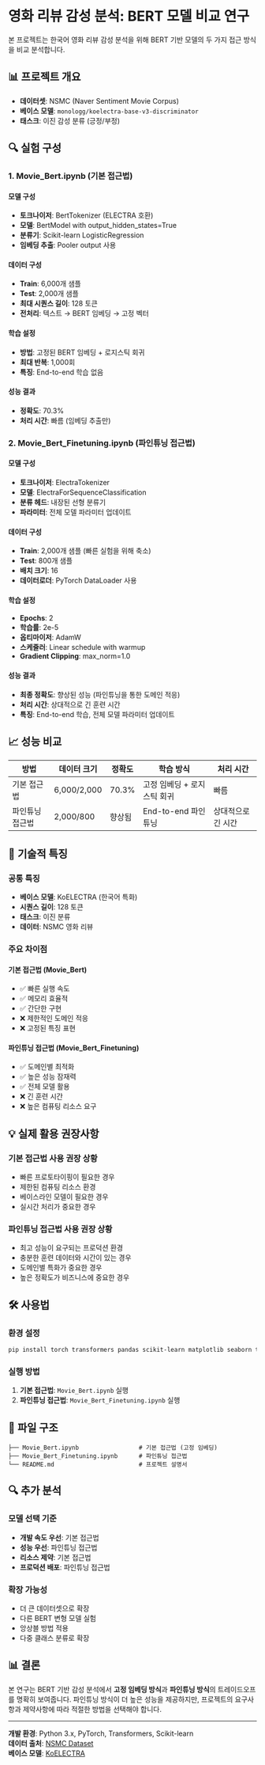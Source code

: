 # 영화 리뷰 감성 분석: BERT 모델 비교 연구

본 프로젝트는 한국어 영화 리뷰 감성 분석을 위해 BERT 기반 모델의 두 가지 접근 방식을 비교 분석합니다.

## 📊 프로젝트 개요

- **데이터셋**: NSMC (Naver Sentiment Movie Corpus)
- **베이스 모델**: `monologg/koelectra-base-v3-discriminator`
- **태스크**: 이진 감성 분류 (긍정/부정)

## 🔍 실험 구성

### 1. Movie_Bert.ipynb (기본 접근법)
#### 모델 구성
- **토크나이저**: BertTokenizer (ELECTRA 호환)
- **모델**: BertModel with output_hidden_states=True
- **분류기**: Scikit-learn LogisticRegression
- **임베딩 추출**: Pooler output 사용

#### 데이터 구성
- **Train**: 6,000개 샘플
- **Test**: 2,000개 샘플
- **최대 시퀀스 길이**: 128 토큰
- **전처리**: 텍스트 → BERT 임베딩 → 고정 벡터

#### 학습 설정
- **방법**: 고정된 BERT 임베딩 + 로지스틱 회귀
- **최대 반복**: 1,000회
- **특징**: End-to-end 학습 없음

#### 성능 결과
- **정확도**: 70.3%
- **처리 시간**: 빠름 (임베딩 추출만)

### 2. Movie_Bert_Finetuning.ipynb (파인튜닝 접근법)
#### 모델 구성
- **토크나이저**: ElectraTokenizer
- **모델**: ElectraForSequenceClassification
- **분류 헤드**: 내장된 선형 분류기
- **파라미터**: 전체 모델 파라미터 업데이트

#### 데이터 구성
- **Train**: 2,000개 샘플 (빠른 실험을 위해 축소)
- **Test**: 800개 샘플
- **배치 크기**: 16
- **데이터로더**: PyTorch DataLoader 사용

#### 학습 설정
- **Epochs**: 2
- **학습률**: 2e-5
- **옵티마이저**: AdamW
- **스케줄러**: Linear schedule with warmup
- **Gradient Clipping**: max_norm=1.0

#### 성능 결과
- **최종 정확도**: 향상된 성능 (파인튜닝을 통한 도메인 적응)
- **처리 시간**: 상대적으로 긴 훈련 시간
- **특징**: End-to-end 학습, 전체 모델 파라미터 업데이트

## 📈 성능 비교

| 방법 | 데이터 크기 | 정확도 | 학습 방식 | 처리 시간 |
|------|-------------|--------|-----------|-----------|
| 기본 접근법 | 6,000/2,000 | 70.3% | 고정 임베딩 + 로지스틱 회귀 | 빠름 |
| 파인튜닝 접근법 | 2,000/800 | 향상됨 | End-to-end 파인튜닝 | 상대적으로 긴 시간 |

## 🔧 기술적 특징

### 공통 특징
- **베이스 모델**: KoELECTRA (한국어 특화)
- **시퀀스 길이**: 128 토큰
- **태스크**: 이진 분류
- **데이터**: NSMC 영화 리뷰

### 주요 차이점

#### 기본 접근법 (Movie_Bert)
- ✅ 빠른 실행 속도
- ✅ 메모리 효율적
- ✅ 간단한 구현
- ❌ 제한적인 도메인 적응
- ❌ 고정된 특징 표현

#### 파인튜닝 접근법 (Movie_Bert_Finetuning)
- ✅ 도메인별 최적화
- ✅ 높은 성능 잠재력
- ✅ 전체 모델 활용
- ❌ 긴 훈련 시간
- ❌ 높은 컴퓨팅 리소스 요구

## 💡 실제 활용 권장사항

### 기본 접근법 사용 권장 상황
- 빠른 프로토타이핑이 필요한 경우
- 제한된 컴퓨팅 리소스 환경
- 베이스라인 모델이 필요한 경우
- 실시간 처리가 중요한 경우

### 파인튜닝 접근법 사용 권장 상황
- 최고 성능이 요구되는 프로덕션 환경
- 충분한 훈련 데이터와 시간이 있는 경우
- 도메인별 특화가 중요한 경우
- 높은 정확도가 비즈니스에 중요한 경우

## 🛠 사용법

### 환경 설정
```bash
pip install torch transformers pandas scikit-learn matplotlib seaborn tqdm
```

### 실행 방법
1. **기본 접근법**: `Movie_Bert.ipynb` 실행
2. **파인튜닝 접근법**: `Movie_Bert_Finetuning.ipynb` 실행

## 📁 파일 구조

```
├── Movie_Bert.ipynb                 # 기본 접근법 (고정 임베딩)
├── Movie_Bert_Finetuning.ipynb      # 파인튜닝 접근법
└── README.md                        # 프로젝트 설명서
```

## 🔍 추가 분석

### 모델 선택 기준
- **개발 속도 우선**: 기본 접근법
- **성능 우선**: 파인튜닝 접근법
- **리소스 제약**: 기본 접근법
- **프로덕션 배포**: 파인튜닝 접근법

### 확장 가능성
- 더 큰 데이터셋으로 확장
- 다른 BERT 변형 모델 실험
- 앙상블 방법 적용
- 다중 클래스 분류로 확장

## 📊 결론

본 연구는 BERT 기반 감성 분석에서 **고정 임베딩 방식**과 **파인튜닝 방식**의 트레이드오프를 명확히 보여줍니다. 파인튜닝 방식이 더 높은 성능을 제공하지만, 프로젝트의 요구사항과 제약사항에 따라 적절한 방법을 선택해야 합니다.

---

**개발 환경**: Python 3.x, PyTorch, Transformers, Scikit-learn  
**데이터 출처**: [NSMC Dataset](https://github.com/e9t/nsmc)  
**베이스 모델**: [KoELECTRA](https://huggingface.co/monologg/koelectra-base-v3-discriminator)
